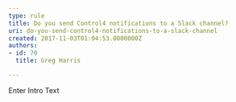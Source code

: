 ```yaml
---
type: rule
title: Do you send Control4 notifications to a Slack channel?
uri: do-you-send-control4-notifications-to-a-slack-channel
created: 2017-11-03T01:04:53.0000000Z
authors:
- id: 70
  title: Greg Harris

---
```


 ​​Enter Intro Text
 
